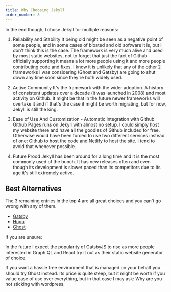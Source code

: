 ```yaml
---
title: Why Choosing Jekyll
order_number: 8
---
```


In the end though, I chose Jekyll for multiple reasons:

1. Reliability and Stability
   It being old might be seen as a negative point of some people, and in some cases of bloated and old software it is, but I don't think this is the case. The framework is very much alive and used by most static websites, not to forget that just the fact of Github officially supporting it means a lot more people using it and more people contributing code and fixes. I know it is unlikely that any of the other 2 frameworks I was considering (Ghost and Gatsby) are going to shut down any time soon since they're both widely used.
1. Active Community
   It's the framework with the wider adoption. A history of consistent updates over a decade (it was launched in 2008) and most activity on Github. It might be that in the future newer frameworks will overtake it and if that's the case it might be worth migrating, but for now, Jekyll is still the king.

1. Ease of Use And Customization - Automatic integration with Github
   Github Pages runs on Jekyll with almost no setup. I could simply host my website there and have all the goodies of Github included for free. Otherwise would have been forced to use two different services instead of one: Github to host the code and Netlify to host the site. I tend to avoid that whenever possible.

1. Future Prood
    Jekyll has been around for a long time and it is the most commonly used of the bunch. It has new releases often and even though its development is slower paced than its competitors due to its age it's still extremely active.

## Best Alternatives

The 3 remaining entries in the top 4 are all great choices and you can't go wrong with any of them. 

- [Gatsby](https://www.gatsbyjs.org)
- [Hugo](https://gohugo.io/)
- [Ghost](https://ghost.org/)

If you are unsure:

In the future I expect the popularity of GatsbyJS to rise as more people interested in Graph QL and React try it out as their static website generator of choice.

If you want a hassle free environment that is managed on your behalf you should try Ghost instead. Its price is quite steep, but it might be worth if you value ease of use over everything, but in that case I may ask: Why are you not sticking with wordpress.